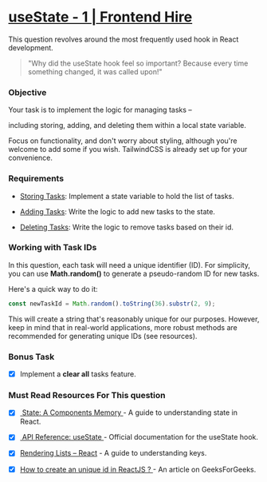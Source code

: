 # [useState - 1 | Frontend Hire](https://www.frontendhire.com/questions/use-state-1)

This question revolves around the most frequently used hook in React development.

> "Why did the useState hook feel so important? Because every time something changed, it was called upon!"   

### Objective

Your task is to implement the logic for managing tasks –

 including storing, adding, and deleting them within a local state variable.

Focus on functionality, and don't worry about styling, although you're welcome to add some if you wish. TailwindCSS is already set up for your convenience.

### Requirements

- <u>Storing Tasks</u>: Implement a state variable to hold the list of tasks.

- <u>Adding Tasks</u>: Write the logic to add new tasks to the state.

- <u>Deleting Tasks</u>: Write the logic to remove tasks based on their id.

### Working with Task IDs

In this question, each task will need a unique identifier (ID). For simplicity, you can use **Math.random()** to generate a pseudo-random ID for new tasks. 

Here's a quick way to do it:

```js
const newTaskId = Math.random().toString(36).substr(2, 9);
```

This will create a string that's reasonably unique for our purposes. However, keep in mind that in real-world applications, more robust methods are recommended for generating unique IDs (see resources).

### Bonus Task

- [x] Implement a **clear all** tasks feature.

### Must Read Resources For This question

- [x] [ State: A Components Memory ](https://react.dev/learn/state-a-components-memory)- A guide to understanding state in React.

- [x] [ API Reference: useState ](https://react.dev/reference/react/useState)- Official documentation for the useState hook.

- [x] [Rendering Lists – React](https://react.dev/learn/rendering-lists#where-to-get-your-key) - A guide to understanding keys.

- [x] [How to create an unique id in ReactJS ? ](https://www.geeksforgeeks.org/how-to-create-an-unique-id-in-reactjs/) - An article on GeeksForGeeks.
